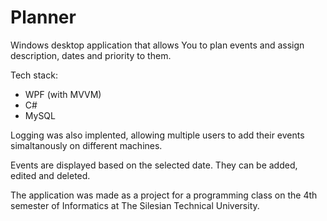 # Planner

Windows desktop application that allows You to plan events and assign description, dates and priority to them.

Tech stack:
* WPF (with MVVM)
* C#
* MySQL

Logging was also implented, allowing multiple users to add their events simaltanously on different machines.

Events are displayed based on the selected date. They can be added, edited and deleted.

The application was made as a project for a programming class on the 4th semester of Informatics at The Silesian Technical University.

